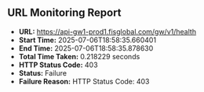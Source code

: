 ## URL Monitoring Report

- **URL:** https://api-gw1-prod1.fisglobal.com/gw/v1/health
- **Start Time:** 2025-07-06T18:58:35.660401
- **End Time:** 2025-07-06T18:58:35.878630
- **Total Time Taken:** 0.218229 seconds
- **HTTP Status Code:** 403
- **Status:** Failure
- **Failure Reason:** HTTP Status Code: 403
